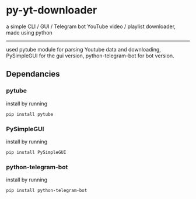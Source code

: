 # py-yt-downloader

a simple CLI / GUI / Telegram bot YouTube video / playlist downloader, made using python

---

used pytube module for parsing Youtube data and downloading, PySimpleGUI for the gui version, python-telegram-bot for bot version.

## Dependancies

### pytube

install by running

```
pip install pytube
```

### PySimpleGUI

install by running

```
pip install PySimpleGUI
```

### python-telegram-bot

install by running

```
pip install python-telegram-bot
```
